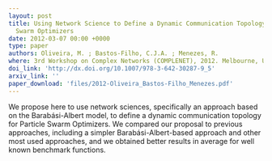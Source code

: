 ```yaml
---
layout: post
title: Using Network Science to Define a Dynamic Communication Topology for Particle
  Swarm Optimizers
date: 2012-03-07 00:00 +0000
type: paper
authors: Oliveira, M. ; Bastos-Filho, C.J.A. ; Menezes, R.
where: 3rd Workshop on Complex Networks (COMPLENET), 2012. Melbourne, USA
doi_link: 'http://dx.doi.org/10.1007/978-3-642-30287-9_5'
arxiv_link: ''
paper_download: 'files/2012-Oliveira_Bastos-Filho_Menezes.pdf'
---
```

We propose here to use network sciences, specifically an approach based on the Barabási-Albert model, to define a dynamic communication topology for Particle Swarm Optimizers. We compared our proposal to previous approaches, including a simpler Barabási-Albert-based approach and other most used approaches, and we obtained better results in average for well known benchmark functions.
